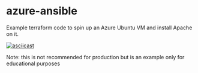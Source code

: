 # azure-ansible
Example terraform code to spin up an Azure Ubuntu VM and install Apache on it.

[![asciicast](https://asciinema.org/a/XzjlkM8XhOzFsQQf5cywR66Cn.svg)](https://asciinema.org/a/XzjlkM8XhOzFsQQf5cywR66Cn)

Note: this is not recommended for production but is an example only for educational purposes

